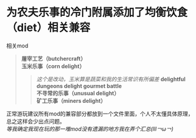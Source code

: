 # 为农夫乐事的冷门附属添加了均衡饮食（diet）相关兼容
相关mod
> **屠宰工艺（butchercraft）**  
> **玉米乐事（corn delight）**
>> *这个是改动，玉米算是蔬菜和我的生活常识有所偏差* 
> **delightful**  
> **dungeons delight gourmet battle**  
> **不寻常的乐事（unusual delight）**  
> **矿工乐事（miners delight）**  

正常游玩建议所有mod的兼容部分都放到一个文件里面，个人不太懂具体原理，总之这样会少出点问题。  
*等我确定我现在玩的那一堆mod没有遗漏的地方我在弄个汇总(lll￢ω￢)*